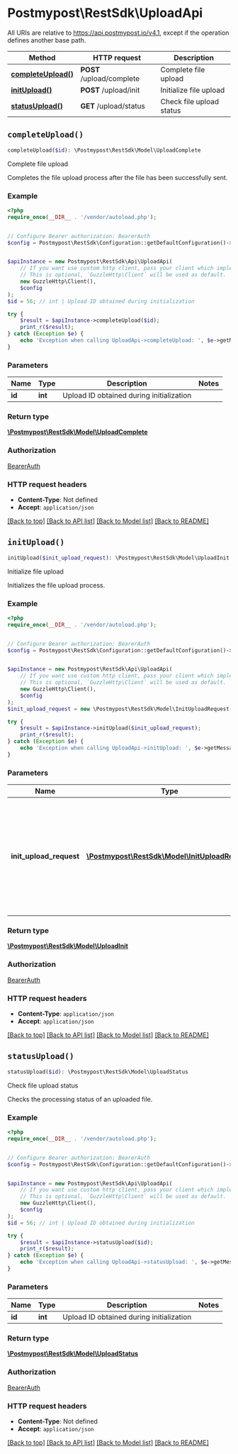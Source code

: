 # Postmypost\RestSdk\UploadApi

All URIs are relative to https://api.postmypost.io/v4.1, except if the operation defines another base path.

| Method | HTTP request | Description |
| ------------- | ------------- | ------------- |
| [**completeUpload()**](UploadApi.md#completeUpload) | **POST** /upload/complete | Complete file upload |
| [**initUpload()**](UploadApi.md#initUpload) | **POST** /upload/init | Initialize file upload |
| [**statusUpload()**](UploadApi.md#statusUpload) | **GET** /upload/status | Check file upload status |


## `completeUpload()`

```php
completeUpload($id): \Postmypost\RestSdk\Model\UploadComplete
```

Complete file upload

Completes the file upload process after the file has been successfully sent.

### Example

```php
<?php
require_once(__DIR__ . '/vendor/autoload.php');


// Configure Bearer authorization: BearerAuth
$config = Postmypost\RestSdk\Configuration::getDefaultConfiguration()->setAccessToken('YOUR_ACCESS_TOKEN');


$apiInstance = new Postmypost\RestSdk\Api\UploadApi(
    // If you want use custom http client, pass your client which implements `GuzzleHttp\ClientInterface`.
    // This is optional, `GuzzleHttp\Client` will be used as default.
    new GuzzleHttp\Client(),
    $config
);
$id = 56; // int | Upload ID obtained during initialization

try {
    $result = $apiInstance->completeUpload($id);
    print_r($result);
} catch (Exception $e) {
    echo 'Exception when calling UploadApi->completeUpload: ', $e->getMessage(), PHP_EOL;
}
```

### Parameters

| Name | Type | Description  | Notes |
| ------------- | ------------- | ------------- | ------------- |
| **id** | **int**| Upload ID obtained during initialization | |

### Return type

[**\Postmypost\RestSdk\Model\UploadComplete**](../Model/UploadComplete.md)

### Authorization

[BearerAuth](../../README.md#BearerAuth)

### HTTP request headers

- **Content-Type**: Not defined
- **Accept**: `application/json`

[[Back to top]](#) [[Back to API list]](../../README.md#endpoints)
[[Back to Model list]](../../README.md#models)
[[Back to README]](../../README.md)

## `initUpload()`

```php
initUpload($init_upload_request): \Postmypost\RestSdk\Model\UploadInit
```

Initialize file upload

Initializes the file upload process.

### Example

```php
<?php
require_once(__DIR__ . '/vendor/autoload.php');


// Configure Bearer authorization: BearerAuth
$config = Postmypost\RestSdk\Configuration::getDefaultConfiguration()->setAccessToken('YOUR_ACCESS_TOKEN');


$apiInstance = new Postmypost\RestSdk\Api\UploadApi(
    // If you want use custom http client, pass your client which implements `GuzzleHttp\ClientInterface`.
    // This is optional, `GuzzleHttp\Client` will be used as default.
    new GuzzleHttp\Client(),
    $config
);
$init_upload_request = new \Postmypost\RestSdk\Model\InitUploadRequest(); // \Postmypost\RestSdk\Model\InitUploadRequest | Initializes the file upload process. Requires one of the following parameter combinations: - `project_id` and `url` - `project_id`, `name`, and `size`

try {
    $result = $apiInstance->initUpload($init_upload_request);
    print_r($result);
} catch (Exception $e) {
    echo 'Exception when calling UploadApi->initUpload: ', $e->getMessage(), PHP_EOL;
}
```

### Parameters

| Name | Type | Description  | Notes |
| ------------- | ------------- | ------------- | ------------- |
| **init_upload_request** | [**\Postmypost\RestSdk\Model\InitUploadRequest**](../Model/InitUploadRequest.md)| Initializes the file upload process. Requires one of the following parameter combinations: - &#x60;project_id&#x60; and &#x60;url&#x60; - &#x60;project_id&#x60;, &#x60;name&#x60;, and &#x60;size&#x60; | |

### Return type

[**\Postmypost\RestSdk\Model\UploadInit**](../Model/UploadInit.md)

### Authorization

[BearerAuth](../../README.md#BearerAuth)

### HTTP request headers

- **Content-Type**: `application/json`
- **Accept**: `application/json`

[[Back to top]](#) [[Back to API list]](../../README.md#endpoints)
[[Back to Model list]](../../README.md#models)
[[Back to README]](../../README.md)

## `statusUpload()`

```php
statusUpload($id): \Postmypost\RestSdk\Model\UploadStatus
```

Check file upload status

Checks the processing status of an uploaded file.

### Example

```php
<?php
require_once(__DIR__ . '/vendor/autoload.php');


// Configure Bearer authorization: BearerAuth
$config = Postmypost\RestSdk\Configuration::getDefaultConfiguration()->setAccessToken('YOUR_ACCESS_TOKEN');


$apiInstance = new Postmypost\RestSdk\Api\UploadApi(
    // If you want use custom http client, pass your client which implements `GuzzleHttp\ClientInterface`.
    // This is optional, `GuzzleHttp\Client` will be used as default.
    new GuzzleHttp\Client(),
    $config
);
$id = 56; // int | Upload ID obtained during initialization

try {
    $result = $apiInstance->statusUpload($id);
    print_r($result);
} catch (Exception $e) {
    echo 'Exception when calling UploadApi->statusUpload: ', $e->getMessage(), PHP_EOL;
}
```

### Parameters

| Name | Type | Description  | Notes |
| ------------- | ------------- | ------------- | ------------- |
| **id** | **int**| Upload ID obtained during initialization | |

### Return type

[**\Postmypost\RestSdk\Model\UploadStatus**](../Model/UploadStatus.md)

### Authorization

[BearerAuth](../../README.md#BearerAuth)

### HTTP request headers

- **Content-Type**: Not defined
- **Accept**: `application/json`

[[Back to top]](#) [[Back to API list]](../../README.md#endpoints)
[[Back to Model list]](../../README.md#models)
[[Back to README]](../../README.md)
